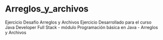 # Arreglos_y_archivos
Ejercicio Desafío Arreglos y Archivos
Ejercicio Desarrollado para el curso Java Developer Full Stack - módulo Programación básica en Java - Arreglos y Archivos
